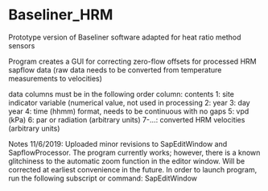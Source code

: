 # Baseliner_HRM
Prototype version of Baseliner software adapted for heat ratio method sensors

Program creates a GUI for correcting zero-flow offsets for processed HRM sapflow data (raw data needs to be converted from temperature measurements to velocities)

data columns must be in the following order
column: contents
1: site indicator variable (numerical value, not used in processing
2: year
3: day year
4: time (hhmm) format, needs to be continuous with no gaps
5: vpd (kPa)
6: par or radiation (arbitrary units)
7-...: converted HRM velocities (arbitrary units)

Notes 11/6/2019:
Uploaded minor revisions to SapEditWindow and SapflowProcessor.
The program currently works; however, there is a known glitchiness to the automatic zoom function in the editor window. Will be corrected at earliest convenience in the future.
In order to launch program, run the following subscript or command: SapEditWindow


